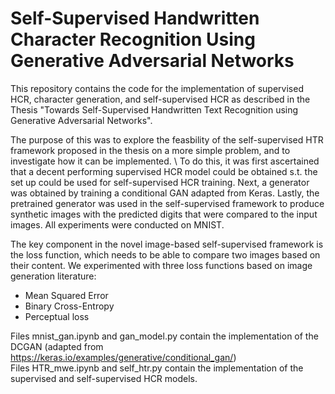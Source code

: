 # Self-Supervised Handwritten Character Recognition Using Generative Adversarial Networks

This repository contains the code for the implementation of supervised HCR, character generation, and self-supervised HCR as described in the Thesis "Towards Self-Supervised Handwritten Text Recognition using Generative Adversarial Networks".

The purpose of this was to explore the feasbility of the self-supervised HTR framework proposed in the thesis on a more simple problem, and to investigate how it can be implemented. \\ To do this, it was first ascertained that a decent performing supervised HCR model could be obtained s.t. the set up could be used for self-supervised HCR training. Next, a generator was obtained by training a conditional GAN adapted from Keras. Lastly, the pretrained generator was used in the self-supervised framework to produce synthetic images with the predicted digits that were compared to the input images. All experiments were conducted on MNIST.

The key component in the novel image-based self-supervised framework is the loss function, which needs to be able to compare two images based on their content. We experimented with three loss functions based on image generation literature:
- Mean Squared Error
- Binary Cross-Entropy
- Perceptual loss

Files mnist_gan.ipynb and gan_model.py contain the implementation of the DCGAN (adapted from https://keras.io/examples/generative/conditional_gan/) \
Files HTR_mwe.ipynb and self_htr.py contain the implementation of the supervised and self-supervised HCR models. 
